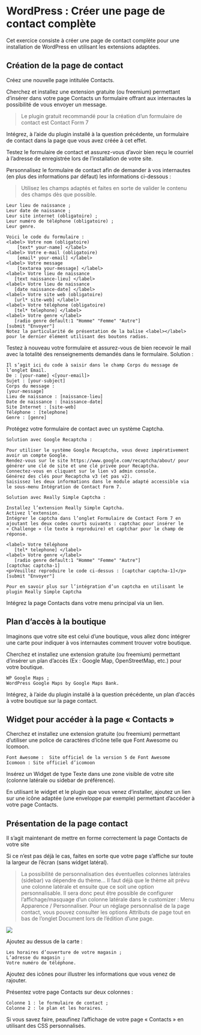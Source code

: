 # WordPress : Créer une page de contact complète

Cet exercice consiste à créer une page de contact complète pour une installation de WordPress en utilisant les extensions adaptées.

## Création de la page de contact

Créez une nouvelle page intitulée Contacts.

Cherchez et installez une extension gratuite (ou freemium) permettant d’insérer dans votre page Contacts un formulaire offrant aux internautes la possibilité de vous envoyer un message.

> Le plugin gratuit recommandé pour la création d’un formulaire de contact est Contact Form 7

Intégrez, à l’aide du plugin installé à la question précédente, un formulaire de contact dans la page que vous avez créée à cet effet.

Testez le formulaire de contact et assurez-vous d’avoir bien reçu le courriel à l’adresse de enregistrée lors de l’installation de votre site.

Personnalisez le formulaire de contact afin de demander à vos internautes (en plus des informations par défaut) les informations ci-dessous :

> Utilisez les champs adaptés et faites en sorte de valider le contenu des champs dès que possible.

    Leur lieu de naissance ;
    Leur date de naissance ;
    Leur site internet (obligatoire) ;
    Leur numéro de téléphone (obligatoire) ;
    Leur genre.

```
Voici le code du formulaire :
<label> Votre nom (obligatoire)
    [text* your-name] </label>
<label> Votre e-mail (obligatoire)
    [email* your-email] </label>
<label> Votre message
    [textarea your-message] </label>
<label> Votre lieu de naissance
   [text naissance-lieu] </label>
<label> Votre lieu de naissance
   [date naissance-date] </label>
<label> Votre site web (obligatoire)
   [url* site-web] </label>
<label> Votre téléphone (obligatoire)
   [tel* telephone] </label>
<label> Votre genre </label>
   [radio genre default:1 "Homme" "Femme" "Autre"]
[submit "Envoyer"]
Notez la particularité de présentation de la balise <label></label> pour le dernier élément utilisant des boutons radios.
```

Testez à nouveau votre formulaire et assurez-vous de bien recevoir le mail avec la totalité des renseignements demandés dans le formulaire.
Solution :

```
Il s’agit ici du code à saisir dans le champ Corps du message de l’onglet Email.
De : [your-name] <[your-email]>
Sujet : [your-subject]
Corps du message :
[your-message]
Lieu de naissance : [naissance-lieu]
Date de naissance : [naissance-date]
Site Internet : [site-web]
Téléphone : [telephone]
Genre : [genre]
```

Protégez votre formulaire de contact avec un système Captcha.

```
Solution avec Google Recaptcha :

Pour utiliser le système Google Recaptcha, vous devez impérativement avoir un compte Google.
Rendez-vous sur le site https://www.google.com/recaptcha/about/ pour générer une clé de site et une clé privée pour Recaptcha.
Connectez-vous en cliquant sur le lien v3 admin console.
Générez des clés pour Recaptcha v3 (et pas v2).
Saisissez les deux informations dans le module adapté accessible via le sous-menu Intégration de Contact Form 7.

Solution avec Really Simple Captcha :

Installez l’extension Really Simple Captcha.
Activez l’extension.
Intégrer le captcha dans l’onglet Formulaire de Contact Form 7 en ajoutant les deux codes courts suivants : captchac pour insérer le « Challenge » (le texte à reproduire) et captchar pour le champ de réponse.

<label> Votre téléphone
   [tel* telephone] </label>
<label> Votre genre </label>
   [radio genre default:1 "Homme" "Femme" "Autre"]
[captchac captcha-1]
<p>Veuillez reproduire le code ci-dessus : [captchar captcha-1]</p>
[submit "Envoyer"]

Pour en savoir plus sur l’intégration d’un captcha en utilisant le plugin Really Simple Captcha
```

Intégrez la page Contacts dans votre menu principal via un lien.

## Plan d’accès à la boutique

Imaginons que votre site est celui d’une boutique, vous allez donc intégrer une carte pour indiquer à vos internautes comment trouver votre boutique.

Cherchez et installez une extension gratuite (ou freemium) permettant d’insérer un plan d’accès (Ex : Google Map, OpenStreetMap, etc.) pour votre boutique.

    WP Google Maps ;
    WordPress Google Maps by Google Maps Bank.

Intégrez, à l’aide du plugin installé à la question précédente, un plan d’accès à votre boutique sur la page contact.

## Widget pour accéder à la page « Contacts »

Cherchez et installez une extension gratuite (ou freemium) permettant d’utiliser une police de caractères d’icône telle que Font Awesome ou Icomoon.

    Font Awesome :  Site officiel de la version 5 de Font Awesome
    Icomoon : Site officiel d’icomoon

Insérez un Widget de type Texte dans une zone visible de votre site (colonne latérale ou sidebar de préférence).

En utilisant le widget et le plugin que vous venez d’installer, ajoutez un lien sur une icône adaptée (une enveloppe par exemple) permettant d’accéder à votre page Contacts.

## Présentation de la page contact

Il s’agit maintenant de mettre en forme correctement la page Contacts de votre site

Si ce n’est pas déjà le cas, faites en sorte que votre page s’affiche sur toute la largeur de l’écran (sans widget latéral).

> La possibilité de personnalisation des éventuelles colonnes latérales (sidebar) va dépendre du thème… Il faut déjà que le thème ait prévu une colonne latérale et ensuite que ce soit une option personnalisable. Il sera donc peut être possible de configurer l’affichage/masquage d’un colonne latérale dans le customizer : Menu Apparence / Personnaliser. Pour un réglage personnalisé de la page contact, vous pouvez consulter les options Attributs de page tout en bas de l’onglet Document lors de l’édition d’une page.

![](https://juliencrego.com/wp-content/uploads/exo-wp04-01-650x402.png)

Ajoutez au dessus de la carte :

    Les horaires d’ouverture de votre magasin ;
    L’adresse du magasin ;
    Votre numéro de téléphone.

Ajoutez des icônes pour illustrer les informations que vous venez de rajouter.

Présentez votre page Contacts sur deux colonnes :

    Colonne 1 : le formulaire de contact ;
    Colonne 2 : le plan et les horaires.

Si vous savez faire, peaufinez l’affichage de votre page « Contacts » en utilisant des CSS personnalisés.
